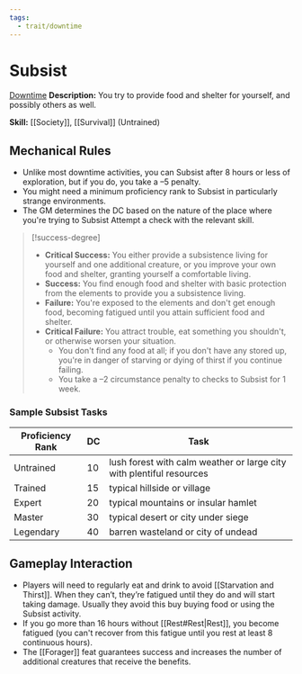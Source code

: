 ```yaml
---
tags:
  - trait/downtime
---
```

# Subsist

[Downtime](Downtime.md "General Trait")
**Description:** You try to provide food and shelter for yourself, and possibly others as well.

**Skill:** [[Society]], [[Survival]] (Untrained)

## Mechanical Rules

- Unlike most downtime activities, you can Subsist after 8 hours or less of exploration, but if you do, you take a –5 penalty. 
- You might need a minimum proficiency rank to Subsist in particularly strange environments.
- The GM determines the DC based on the nature of the place where you're trying to Subsist Attempt a check with the relevant skill.

> [!success-degree]
>-  **Critical Success:** You either provide a subsistence living for yourself and one additional creature, or you improve your own food and shelter, granting yourself a comfortable living.  
>- **Success:** You find enough food and shelter with basic protection from the elements to provide you a subsistence living.  
>- **Failure:** You're exposed to the elements and don't get enough food, becoming fatigued until you attain sufficient food and shelter.  
>- **Critical Failure:** You attract trouble, eat something you shouldn't, or otherwise worsen your situation.
>	- You don't find any food at all; if you don't have any stored up, you're in danger of starving or dying of thirst if you continue failing.
>	- You take a –2 circumstance penalty to checks to Subsist for 1 week.

### Sample Subsist Tasks

| **Proficiency Rank** | **DC** | Task                                                                 |
| -------------------- | ------ | -------------------------------------------------------------------- |
| Untrained            | 10     | lush forest with calm weather or large city with plentiful resources |
| Trained              | 15     | typical hillside or village                                          |
| Expert               | 20     | typical mountains or insular hamlet                                  |
| Master               | 30     | typical desert or city under siege                                   |
| Legendary            | 40     | barren wasteland or city of undead                                   |

## Gameplay Interaction

- Players will need to regularly eat and drink to avoid [[Starvation and Thirst]]. When they can’t, they’re fatigued until they do and will start taking damage.  Usually they avoid this buy buying food or using the Subsist activity.
- If you go more than 16 hours without [[Rest#Rest|Rest]], you become fatigued (you can't recover from this fatigue until you rest at least 8 continuous hours).  
- The [[Forager]] feat guarantees success and increases the number of additional creatures that receive the benefits.